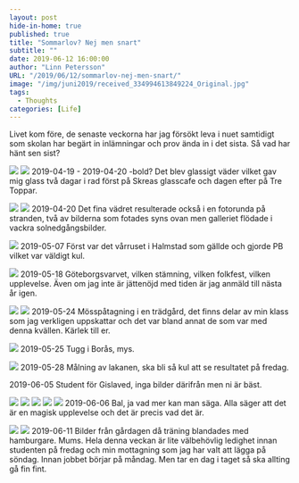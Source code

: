```yaml
---
layout: post
hide-in-home: true
published: true
title: "Sommarlov? Nej men snart"
subtitle: ""
date: 2019-06-12 16:00:00
author: "Linn Petersson"
URL: "/2019/06/12/sommarlov-nej-men-snart/"
image: "/img/juni2019/received_334994613849224_Original.jpg"
tags:
  - Thoughts
categories: [Life]
---
```


Livet kom före, de senaste veckorna har jag försökt leva i nuet samtidigt som skolan har begärt in inlämningar och prov ända in i det sista. Så vad har hänt sen sist?

![](/img/juni2019/IMG_20190420_152656_Original.jpg)
![](/img/juni2019/IMG_20190419_161646_Original.jpg)
2019-04-19 - 2019-04-20 -bold?
Det blev glassigt väder vilket gav mig glass två dagar i rad först på Skreas glasscafe och dagen efter på Tre Toppar.

![](/img/juni2019/DSC05977_Original.jpg)
![](/img/juni2019/DSC05983_Original.jpg)
2019-04-20
Det fina vädret resulterade också i en fotorunda på stranden, två av bilderna som fotades syns ovan men galleriet flödade i vackra solnedgångsbilder.

![](/img/juni2019/IMG_20190507_185126_Original.jpg)
2019-05-07
Först var det vårruset i Halmstad som gällde och gjorde PB vilket var väldigt kul.

![](/img/juni2019/IMG_20190518_184136_Original.jpg)
2019-05-18
Göteborgsvarvet, vilken stämning, vilken folkfest, vilken upplevelse. Även om jag inte är jättenöjd med tiden är jag anmäld till nästa år igen.

![](/img/juni2019/DSC01879_Original.jpg)
![](/img/juni2019/DSC01957_Original.jpg)
2019-05-24
Mösspåtagning i en trädgård, det finns delar av min klass som jag verkligen uppskattar och det var bland annat de som var med denna kvällen. Kärlek till er.

![](/img/juni2019/LRM_EXPORT_80357151001279_20190525_170134438_Original.jpg)
2019-05-25
Tugg i Borås, mys.

![](/img/juni2019/IMG_20190528_102425_Original.jpg)
2019-05-28
Målning av lakanen, ska bli så kul att se resultatet på fredag.

2019-06-05
Student för Gislaved, inga bilder därifrån men ni är bäst.

![](/img/juni2019/IMG_20190606_162236_Original.jpg)
![](/img/juni2019/LRM_EXPORT_9725531146952_20190607_214524218_Original.jpg)
![](/img/juni2019/LRM_EXPORT_117169455496703_20190607_145153311_Original.jpg)
![](/img/juni2019/received_1382263278606688_Original.jpg)
![](/img/juni2019/received_334994613849224_Original.jpg)
2019-06-06
Bal, ja vad mer kan man säga. Alla säger att det är en magisk upplevelse och det är precis vad det är.

![](/img/juni2019/IMG_20190611_184751_Original.jpg)
![](/img/juni2019/LRM_EXPORT_128588962878294_20190611_112611601_Original.jpg)
2019-06-11
Bilder från gårdagen då träning blandades med hamburgare. Mums. Hela denna veckan är lite välbehövlig ledighet innan studenten på fredag och min mottagning som jag har valt att lägga på söndag. Innan jobbet börjar på måndag. Men tar en dag i taget så ska allting gå fin fint.
